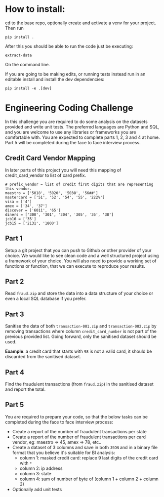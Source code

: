 # How to install: 

cd to the base repo, optionally create and activate a venv for your project. Then run 

```console
pip install .
```

After this you should be able to run the code just be executing: 

```console
extract-data 
```

On the command line. 

If you are going to be making edits, or running tests instead run in an editable install and install the dev dependencies: 

```console
pip install -e .[dev]
```

# Engineering Coding Challenge

In this challenge you are required to do some analysis on the datasets provided and write unit tests. The preferred languages are Python and SQL, and you are welcome to use any libraries or frameworks you are comfortable with. You are expected to complete parts 1, 2, 3 and 4 at home. Part 5 will be completed during the face to face interview process.

## Credit Card Vendor Mapping 
In later parts of this project you will need this mapping of credit_card_vendor to list of card prefix.

```
# prefix_vendor = list of credit first digits that are representing this vendor.
maestro = ['5018', '5020', '5038', '56##']
mastercard = ['51', '52', '54', '55', '222%']
visa = ['4']
amex = ['34', '37']
discover = ['6011', '65']
diners = ['300', '301', '304', '305', '36', '38']
jcb16 = ['35']
jcb15 = ['2131', '1800']
```

## Part 1

Setup a git project that you can push to Github or other provider of your choice. We would like to see clean code and a well structured project using a framework of your choice. You will also need to provide a working set of functions or function, that we can execute to reproduce your results. 

## Part 2

Read `fraud.zip` and store the data into a data structure of your choice or even a local SQL database if you prefer.

## Part 3

Sanitise the data of both `transaction-001.zip` and `transaction-002.zip` by removing transactions where column `credit_card_number` is not part of the previous provided list. Going forward, only the sanitised dataset should be used.

**Example**: a credit card that starts with `98` is not a valid card, it should be discarded from the sanitised dataset.
 
## Part 4

Find the fraudulent transactions (from `fraud.zip`) in the sanitised dataset and report the total.

## Part 5

You are required to prepare your code, so that the below tasks can be completed during the face to face interview process:

- Create a report of the number of fraudulent transactions per state
- Create a report of the number of fraudulent transactions per card vendor, eg: maestro => 45, amex => 78, etc..
- Create a dataset of 3 columns and save in both `JSON` and in a binary file format that you believe it's suitable for BI analysis:
  - column 1: masked credit card: replace 9 last digits of the credit card with `*`
  - column 2: ip address
  - column 3: state
  - column 4: sum of number of byte of (column 1 + column 2 + column 3)
- Optionally add unit tests
